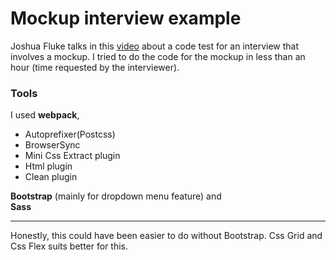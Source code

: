 # Mockup interview example
Joshua Fluke talks in this [video](https://www.youtube.com/watch?v=FgwArRnh8n4) 
about a code test for an interview that involves a mockup. I tried to do the 
code for the mockup in less than an hour (time requested by the interviewer).

### Tools
I used **webpack**,<br>
- Autoprefixer(Postcss)<br>
- BrowserSync<br>
- Mini Css Extract plugin<br>
- Html plugin<br>
- Clean plugin<br>

**Bootstrap** (mainly for dropdown menu feature) and <br>
**Sass**

---

Honestly, this could have been easier to do without Bootstrap. Css Grid and Css Flex suits better for this.